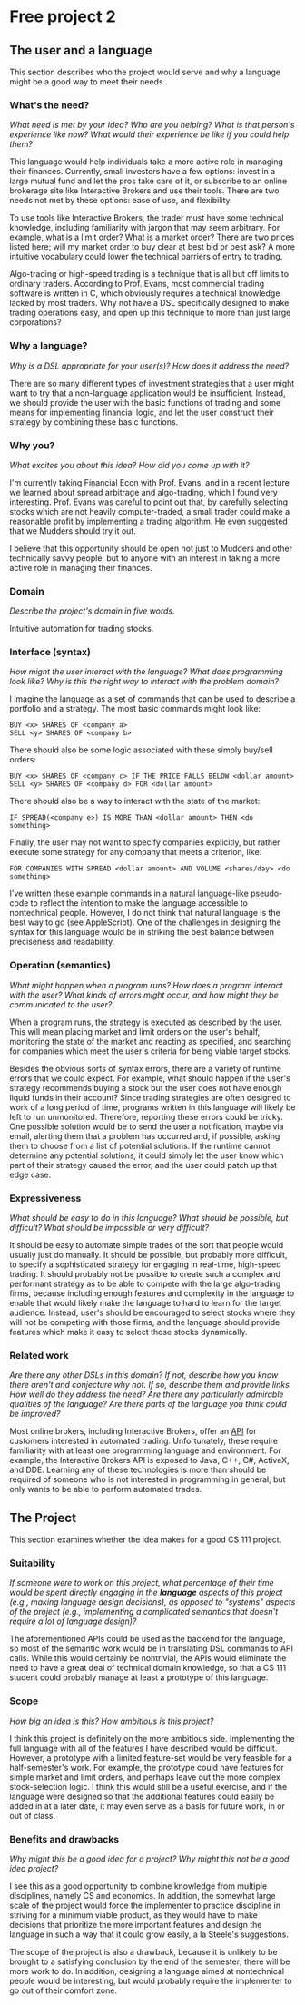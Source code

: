 # Free project 2


## The user and a language
This section describes who the project would serve and why a language might be a
good way to meet their needs.


### What's the need?
_What need is met by your idea? Who are you helping? What is that person's
experience like now? What would their experience be like if you could help 
them?_

This language would help individuals take a more active role in managing their
finances. Currently, small investors have a few options: invest in a large
mutual fund and let the pros take care of it, or subscribe to an online
brokerage site like Interactive Brokers and use their tools. There are two
needs not met by these options: ease of use, and flexibility.

To use tools like Interactive Brokers, the trader must have some technical
knowledge, including familiarity with jargon that may seem arbitrary. For
example, what is a limit order? What is a market order? There are two prices
listed here; will my market order to buy clear at best bid or best ask? A more
intuitive vocabulary could lower the technical barriers of entry to trading.

Algo-trading or high-speed trading is a technique that is all but off limits to
ordinary traders. According to Prof. Evans, most commercial trading software is
written in C, which obviously requires a technical knowledge lacked by most
traders. Why not have a DSL specifically designed to make trading operations
easy, and open up this technique to more than just large corporations?

### Why a language?
_Why is a DSL appropriate for your user(s)? How does it address the need?_

There are so many different types of investment strategies that a user might
want to try that a non-language application would be insufficient. Instead, we
should provide the user with the basic functions of trading and some means for
implementing financial logic, and let the user construct their strategy by
combining these basic functions.

### Why you?
_What excites you about this idea? How did you come up with it?_

I'm currently taking Financial Econ with Prof. Evans, and in a recent lecture
we learned about spread arbitrage and algo-trading, which I found very
interesting. Prof. Evans was careful to point out that, by carefully selecting
stocks which are not heavily computer-traded, a small trader could make a
reasonable profit by implementing a trading algorithm. He even suggested that
we Mudders should try it out.

I believe that this opportunity should be open not just to Mudders and other
technically savvy people, but to anyone with an interest in taking a more
active role in managing their finances.

### Domain
_Describe the project's domain in five words._

Intuitive automation for trading stocks.

### Interface (syntax)
_How might the user interact with the language? What does programming look 
like? Why is this the right way to interact with the problem domain?_ 

I imagine the language as a set of commands that can be used to describe a portfolio and a strategy. The most basic commands might look like:
```
BUY <x> SHARES OF <company a>
SELL <y> SHARES OF <company b>
```

There should also be some logic associated with these simply buy/sell orders:
```
BUY <x> SHARES OF <company c> IF THE PRICE FALLS BELOW <dollar amount>
SELL <y> SHARES OF <company d> FOR <dollar amount>
```

There should also be a way to interact with the state of the market:
```
IF SPREAD(<company e>) IS MORE THAN <dollar amount> THEN <do something>
```

Finally, the user may not want to specify companies explicitly, but rather execute some strategy for any company that meets a criterion, like:
```
FOR COMPANIES WITH SPREAD <dollar amount> AND VOLUME <shares/day> <do something>
```

I've written these example commands in a natural language-like pseudo-code to
reflect the intention to make the language accessible to nontechnical people.
However, I do not think that natural language is the best way to go (see
AppleScript). One of the challenges in designing the syntax for this language
would be in striking the best balance between preciseness and readability.

### Operation (semantics)
_What might happen when a program runs? How does a program interact with the
user? What kinds of errors might occur, and how might they be communicated to
the user?_

When a program runs, the strategy is executed as described by the user. This
will mean placing market and limit orders on the user's behalf, monitoring the
state of the market and reacting as specified, and searching for companies
which meet the user's criteria for being viable target stocks.

Besides the obvious sorts of syntax errors, there are a variety of runtime
errors that we could expect. For example, what should happen if the user's
strategy recommends buying a stock but the user does not have enough liquid
funds in their account? Since trading strategies are often designed to work of
a long period of time, programs written in this language will likely be left to
run unmonitored. Therefore, reporting these errors could be tricky. One
possible solution would be to send the user a notification, maybe via email,
alerting them that a problem has occurred and, if possible, asking them to
choose from a list of potential solutions. If the runtime cannot determine any
potential solutions, it could simply let the user know which part of their
strategy caused the error, and the user could patch up that edge case.

### Expressiveness
_What should be easy to do in this language? What should be possible, but
difficult? What should be impossible or very difficult?_

It should be easy to automate simple trades of the sort that people would
usually just do manually. It should be possible, but probably more difficult,
to specify a sophisticated strategy for engaging in real-time, high-speed
trading. It should probably not be possible to create such a complex and
performant strategy as to be able to compete with the large algo-trading firms,
because including enough features and complexity in the language to enable that
would likely make the language to hard to learn for the target audience.
Instead, user's should be encouraged to select stocks where they will not be
competing with those firms, and the language should provide features which make
it easy to select those stocks dynamically.

### Related work
_Are there any other DSLs in this domain? If not, describe how you know there
aren't and conjecture why not. If so, describe them and provide links. How well 
do they address the need? Are there any particularly admirable qualities of the
language? Are there parts of the language you think could be improved?_

Most online brokers, including Interactive Brokers, offer an
[API](https://www.interactivebrokers.com/en/index.php?f=5041) for customers
interested in automated trading. Unfortunately, these require familiarity with
at least one programming language and environment. For example, the Interactive
Brokers API is exposed to Java, C++, C#, ActiveX, and DDE. Learning any of
these technologies is more than should be required of someone who is not
interested in programming in general, but only wants to be able to perform
automated trades.

## The Project
This section examines whether the idea makes for a good CS 111 project.


### Suitability
_If someone were to work on this project, what percentage of their time would be
spent directly engaging in the **language** aspects of this project (e.g.,
making language design decisions), as opposed to "systems" aspects of the
project (e.g., implementing a complicated semantics that doesn't require a lot
of language design)?_

The aforementioned APIs could be used as the backend for the language, so most
of the semantic work would be in translating DSL commands to API calls. While
this would certainly be nontrivial, the APIs would eliminate the need to have a
great deal of technical domain knowledge, so that a CS 111 student could
probably manage at least a prototype of this language.

### Scope
_How big an idea is this? How ambitious is this project?_

I think this project is definitely on the more ambitious side. Implementing the
full language with all of the features I have described would be difficult.
However, a prototype with a limited feature-set would be very feasible for a
half-semester's work. For example, the prototype could have features for simple
market and limit orders, and perhaps leave out the more complex stock-selection
logic. I think this would still be a useful exercise, and if the language were
designed so that the additional features could easily be added in at a later
date, it may even serve as a basis for future work, in or out of class.

### Benefits and drawbacks
_Why might this be a good idea for a project? Why might this not be a good idea 
project?_

I see this as a good opportunity to combine knowledge from multiple
disciplines, namely CS and economics. In addition, the somewhat large scale of
the project would force the implementer to practice discipline in striving for
a minimum viable product, as they would have to make decisions that prioritize
the more important features and design the language in such a way that it could
grow easily, a la Steele's suggestions.

The scope of the project is also a drawback, because it is unlikely to be
brought to a satisfying conclusion by the end of the semester; there will be
more work to do. In addition, designing a language aimed at nontechnical people
would be interesting, but would probably require the implementer to go out of
their comfort zone.
